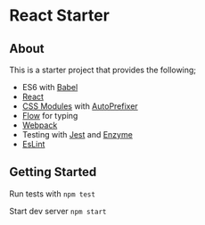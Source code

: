 # React Starter

## About

This is a starter project that provides the following;

 - ES6 with [Babel](https://babeljs.io/)
 - [React](https://reactjs.org/)
 - [CSS Modules](https://github.com/css-modules/css-modules) with [AutoPrefixer](https://github.com/postcss/autoprefixer)
 - [Flow](https://flow.org/) for typing
 - [Webpack](https://webpack.js.org/)
 - Testing with [Jest](https://jestjs.io/) and [Enzyme](https://github.com/airbnb/enzyme)
 - [EsLint](https://eslint.org/)

## Getting Started
 
Run tests with `npm test`
 
Start dev server `npm start`
 
 